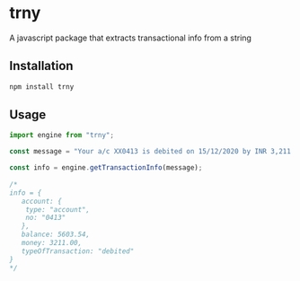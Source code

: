 # trny
A javascript package that extracts transactional info from a string

## Installation

```bash
npm install trny
```

## Usage

```javascript
import engine from "trny";

const message = "Your a/c XX0413 is debited on 15/12/2020 by INR 3,211.00 towards purchase. Avl Bal: INR 5,603.54.";

const info = engine.getTransactionInfo(message);
 
/* 
info = {     
   account: {
    type: "account",
    no: "0413"
   },
   balance: 5603.54,
   money: 3211.00,
   typeOfTransaction: "debited" 
}
*/

```
